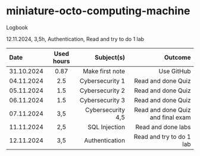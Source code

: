 # miniature-octo-computing-machine
Logbook

 12.11.2024, 3,5h, Authentication, Read and try to do 1 lab  

| Date         | Used hours     | Subject(s)    | Outcome      |                           
| :---         |     :---:      |          ---: |         ---: |
| 31.10.2024   | 0.87    |Make first note  |Use GitHub     |
| 04.11.2024   | 2.5  |Cybersecurity 1 |Read and done Quiz     |
| 05.11.2024   | 1.5  |Cybersecurity 2 |Read and done Quiz     |
| 06.11.2024   | 1.5  |Cybersecurity 3 |Read and done Quiz     |
| 07.11.2024   | 3,5  |Cybersecurity 4,5 |Read and done Quiz and final exam     |
| 11.11.2024   | 2,5  |SQL Injection |Read and done labs  |
| 12.11.2024   | 3,5  |Authentication |Read and try to do 1 lab  |

